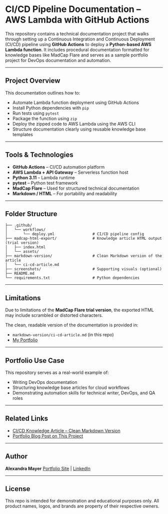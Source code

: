 # CI/CD Pipeline Documentation – AWS Lambda with GitHub Actions

This repository contains a technical documentation project that walks through setting up a Continuous Integration and Continuous Deployment (CI/CD) pipeline using **GitHub Actions** to deploy a **Python-based AWS Lambda function**. It includes procedural documentation formatted for knowledge bases like MadCap Flare and serves as a sample portfolio project for DevOps documentation and automation.

---

## Project Overview

This documentation outlines how to:

- Automate Lambda function deployment using GitHub Actions
- Install Python dependencies with `pip`
- Run tests using `pytest`
- Package the function using `zip`
- Deploy the zipped code to AWS Lambda using the AWS CLI
- Structure documentation clearly using reusable knowledge base templates

---

## Tools & Technologies

- **GitHub Actions** – CI/CD automation platform
- **AWS Lambda + API Gateway** – Serverless function host
- **Python 3.11** – Lambda runtime
- **pytest** – Python test framework
- **MadCap Flare** – Used for structured technical documentation
- **Markdown / HTML** – For portability and readability

---

## Folder Structure

```
├── .github/
│   └── workflows/
│       └── deploy.yml                 # CI/CD pipeline config
├── madcap-html-export/                # Knowledge article HTML output (trial version)
│   ├── index.html
│   └── assets/
├── markdown-version/                  # Clean Markdown version of the article
│   └── ci-cd-article.md
├── screenshots/                       # Supporting visuals (optional)
├── README.md
└── requirements.txt                   # Python dependencies
```
---

## Limitations

Due to limitations of the **MadCap Flare trial version**, the exported HTML may include scrambled or distorted characters.  

The clean, readable version of the documentation is provided in:

- `markdown-version/ci-cd-article.md` (in this repo)
- [My Portfolio](alexabeth20.github.io)

---

## Portfolio Use Case

This repository serves as a real-world example of:

- Writing DevOps documentation
- Structuring knowledge base articles for cloud workflows
- Demonstrating automation skills for technical writer, DevOps, and QA roles

---

## Related Links

- [CI/CD Knowledge Article – Clean Markdown Version](#github-link-to-md)
- [Portfolio Blog Post on This Project](#portfolio-link)

---

## Author

**Alexandra Mayer**
[Portfolio Site](https://alexabeth20.github.io/) | [LinkedIn](https://www.linkedin.com/in/alexandra-mayer-626352354)

---

## License

This repo is intended for demonstration and educational purposes only. All product names, logos, and brands are property of their respective owners.
